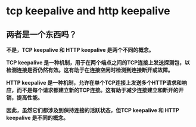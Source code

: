 # tcp keepalive  and http keepalive



 ## 两者是一个东西吗？

**不是，TCP keepalive 和 HTTP keepalive 是两个不同的概念。**

**TCP keepalive 是一种机制，用于在两个端点之间的TCP连接上发送探测包，以检测连接是否仍然有效。这有助于在连接空闲时检测到连接断开或故障。**

**HTTP keepalive 是一种机制，允许在单个TCP连接上发送多个HTTP请求和响应，而不是每个请求都建立新的TCP连接。这有助于减少连接建立和断开的开销，提高性能。**

**因此，虽然它们都涉及到保持连接的活跃状态，但TCP keepalive 和 HTTP keepalive 是不同的概念。**